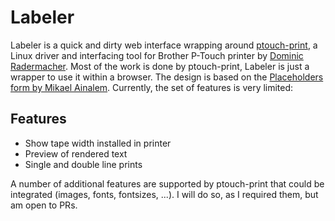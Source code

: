# Labeler
Labeler is a quick and dirty web interface wrapping around [ptouch-print](https://git.familie-radermacher.ch/linux/ptouch-print.git), a Linux driver and interfacing tool for Brother P-Touch printer by [Dominic Radermacher](https://dominic.familie-radermacher.ch/projekte/ptouch-print/). Most of the work is done by ptouch-print, Labeler is just a wrapper to use it within a browser. The design is based on the [Placeholders form by Mikael Ainalem](https://codepen.io/ainalem/pen/GRqPwoz). Currently, the set of features is very limited:

## Features
- Show tape width installed in printer
- Preview of rendered text
- Single and double line prints

A number of additional features are supported by ptouch-print that could be integrated (images, fonts, fontsizes, ...). I will do so, as I required them, but am open to PRs. 